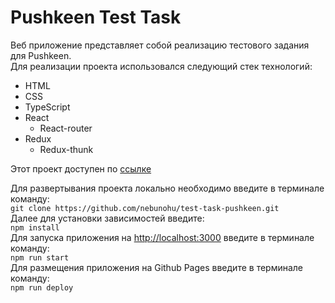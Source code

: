 # Pushkeen Test Task
Веб приложение представляет собой реализацию тестового задания для Pushkeen.<br>
Для реализации проекта использовался следующий стек технологий:
* HTML
* CSS
* TypeScript
* React
  * React-router
* Redux
  * Redux-thunk

Этот проект доступен по [ссылке](https://nebunohu.github.io/test-task-pushkeen)

Для развертывания проекта локально необходимо введите в терминале команду:<br>
`git clone https://github.com/nebunohu/test-task-pushkeen.git`<br>
Далее для установки зависимостей введите:<br>
`npm install`<br>
Для запуска приложения на [http://localhost:3000](http://localhost:3000) введите в терминале команду:<br>
`npm run start`<br>
Для размещения приложения на Github Pages введите в терминале команду:<br>
`npm run deploy`
